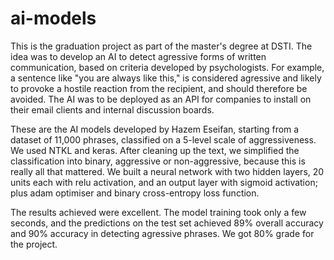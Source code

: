 # ai-models

This is the graduation project as part of the master's degree at DSTI.  The idea was to develop an AI to detect agressive forms of written communication, based on criteria developed by psychologists.  For example, a sentence like "you are always like this," is considered agressive and likely to provoke a hostile reaction from the recipient, and should therefore be avoided.  The AI was to be deployed as an API for companies to install on their email clients and internal discussion boards.  

These are the AI models developed by Hazem Eseifan, starting from a dataset of 11,000 phrases, classified on a 5-level scale of aggressiveness.  We used NTKL and keras.  After cleaning up the text, we simplified the classification into binary, aggressive or non-aggressive, because this is really all that mattered.   We built a neural network with two hidden layers, 20 units each with relu activation, and an output layer with sigmoid activation; plus adam optimiser and binary cross-entropy loss function.  

The results achieved were excellent.  The model training took only a few seconds, and the predictions on the test set achieved 89% overall accuracy and 90% accuracy in detecting agressive phrases.  We got 80% grade for the project.
